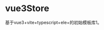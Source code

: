 <!--
 * @Author: Soulmate
 * @Date: 2022-07-04 11:19:22
 * @LastEditTime: 2022-07-04 11:22:54
 * @LastEditors: Soulmate
 * @Description: 
 * @FilePath: \storeVue3\vue3Store\README.md
 * 版权声明
-->
# vue3Store
基于vue3+vite+typescript+ele+的初始模板库1。
